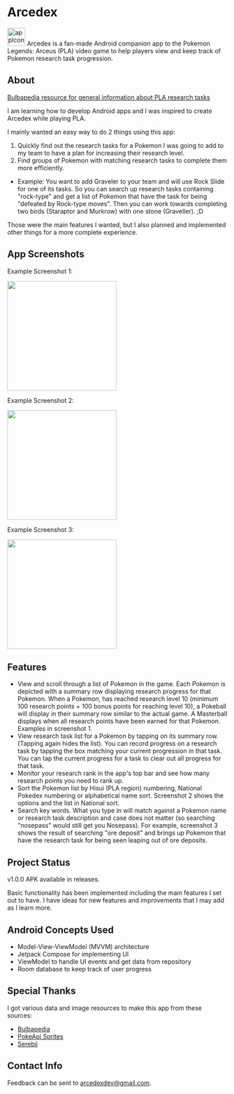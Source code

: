 # Arcedex
<img width="41" alt="appIcon" src="https://user-images.githubusercontent.com/14002654/159172174-43d57f7e-4002-411a-8b35-cb1b4939bdc4.png">
Arcedex is a fan-made Android companion app to the Pokemon Legends: Arceus (PLA) video game to help players view and keep track of Pokemon research task progression.

## About
[Bulbapedia resource for general information about PLA research tasks](https://bulbapedia.bulbagarden.net/wiki/Research_task_(Legends:_Arceus))

I am learning how to develop Android apps and I was inspired to create Arcedex while playing PLA. 

I mainly wanted an easy way to do 2 things using this app:
1) Quickly find out the research tasks for a Pokemon I was going to add to my team to have a plan for increasing their research level.
2) Find groups of Pokemon with matching research tasks to complete them more efficiently. 
  - Example: You want to add Graveler to your team and will use Rock Slide for one of its tasks. So you can search up research tasks containing "rock-type" and get a list of Pokemon that have the task for being "defeated by Rock-type moves". Then you can work towards completing two birds (Staraptor and Murkrow) with one stone (Graveller). ;D

Those were the main features I wanted, but I also planned and implemented other things for a more complete experience.

## App Screenshots
Example Screenshot 1:

<img src="https://user-images.githubusercontent.com/14002654/159147539-ef6c70af-f781-499a-b4ce-b74d3ce3c02d.jpg" width="250">

Example Screenshot 2:

<img src="https://user-images.githubusercontent.com/14002654/159149284-baa7ea4e-dc18-48b9-bd24-d7f0605dba3f.jpg" width="250">

Example Screenshot 3:

<img src="https://user-images.githubusercontent.com/14002654/159149287-79ad81fd-af82-43e6-bb69-a930a679474e.jpg" width="250">


## Features
* View and scroll through a list of Pokemon in the game. Each Pokemon is depicted with a summary row displaying research progress for that Pokemon. When a Pokemon, has reached research level 10 (minimum 100 research points + 100 bonus points for reaching level 10), a Pokeball will display in their summary row similar to the actual game. A Masterball displays when all research points have been earned for that Pokemon. Examples in screenshot 1.
* View research task list for a Pokemon by tapping on its summary row. (Tapping again hides the list). You can record progress on a research task by tapping the box matching your current progression in that task. You can tap the current progress for a task to clear out all progress for that task.
* Monitor your research rank in the app's top bar and see how many research points you need to rank up.
* Sort the Pokemon list by Hisui (PLA region) numbering, National Pokedex numbering or alphabetical name sort. Screenshot 2 shows the options and the list in National sort.
* Search key words. What you type in will match against a Pokemon name or research task description and case does not matter (so searching "nosepass" would still get you Nosepass). For example, screenshot 3 shows the result of searching "ore deposit" and brings up Pokemon that have the research task for being seen leaping out of ore deposits.

## Project Status
v1.0.0 APK available in releases.

Basic functionality has been implemented including the main features I set out to have. I have ideas for new features and improvements that I may add as I learn more.

## Android Concepts Used
* Model-View-ViewModel (MVVM) architecture
* Jetpack Compose for implementing UI
* ViewModel to handle UI events and get data from repository
* Room database to keep track of user progress

## Special Thanks
I got various data and image resources to make this app from these sources:
*   [Bulbapedia](https://bulbapedia.bulbagarden.net/wiki/Main_Page)
*   [PokeApi Sprites](https://github.com/PokeAPI/sprites)
*   [Serebii](https://www.serebii.net/)

## Contact Info
Feedback can be sent to arcedexdev@gmail.com.


